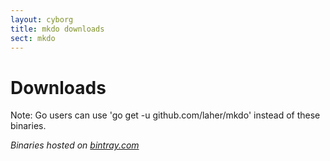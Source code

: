 ```yaml
---
layout: cyborg
title: mkdo downloads
sect: mkdo
---
```


Downloads
=========

Note: Go users can use 'go get -u github.com/laher/mkdo' instead of these binaries.

*Binaries hosted on [bintray.com](http://bintray.com/pkg/show/general/laher/utils/mkdo)*

